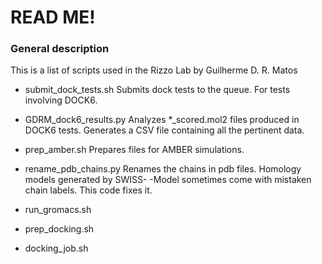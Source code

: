 # READ ME!
### General description

This is a list of scripts used in the Rizzo Lab by Guilherme D. R. Matos

- submit_dock_tests.sh
    Submits dock tests to the queue. For tests involving DOCK6.

- GDRM_dock6_results.py
    Analyzes *_scored.mol2 files produced in DOCK6 tests. Generates a CSV
    file containing all the pertinent data. 

- prep_amber.sh
    Prepares files for AMBER simulations.

- rename_pdb_chains.py
    Renames the chains in pdb files. Homology models generated by SWISS-
    -Model sometimes come with mistaken chain labels. This code fixes it.

- run_gromacs.sh


- prep_docking.sh


- docking_job.sh








